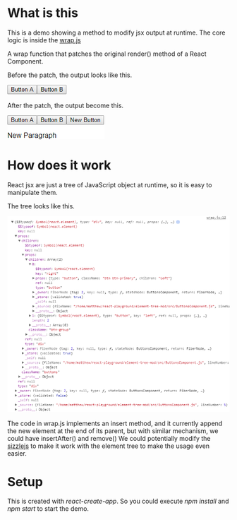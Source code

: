 # What is this

This is a demo showing a method to modify jsx output at runtime. 
The core logic is inside the [wrap.js](https://github.com/matthewma7/react-playground/blob/master/element-tree-mod/src/wrap.js)

A wrap function that patches the original render() method of a React Component.

Before the patch, the output looks like this.

![Image of element tree](https://github.com/matthewma7/react-playground/blob/master/element-tree-mod/before.png)

After the patch, the output become this.

![Image of element tree](https://github.com/matthewma7/react-playground/blob/master/element-tree-mod/after.png)

# How does it work

React jsx are just a tree of JavaScript object at runtime, so it is easy to manipulate them.

The tree looks like this.

![Image of element tree](https://github.com/matthewma7/react-playground/blob/master/element-tree-mod/element-tree.png)

The code in wrap.js implements an insert method, and it currently append the new element at the end of its parent, but with similar mechanism, we could have insertAfter() and remove()
We could potentially modify the [sizzlejs](https://sizzlejs.com/) to make it work with the element tree to make the usage even easier.

# Setup

This is created with *react-create-app*.
So you could execute *npm install* and *npm start* to start the demo.
